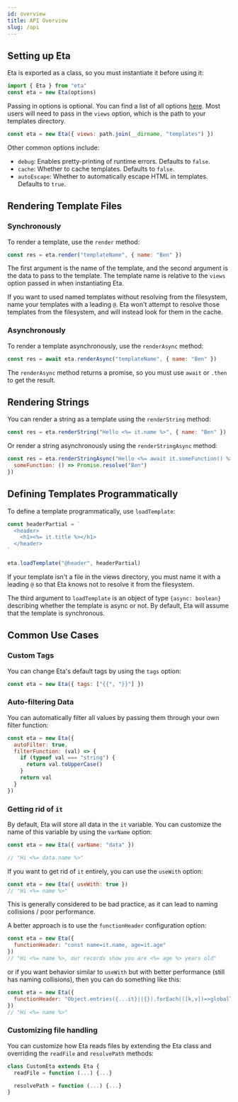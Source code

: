 ```yaml
---
id: overview
title: API Overview
slug: /api
---
```


## Setting up Eta

Eta is exported as a class, so you must instantiate it before using it:

```js
import { Eta } from "eta"
const eta = new Eta(options)
```

Passing in options is optional. You can find a list of all options [here](api/configuration). Most users will need to pass in the `views` option, which is the path to your templates directory.

```js
const eta = new Eta({ views: path.join(__dirname, "templates") })
```

Other common options include:

- `debug`: Enables pretty-printing of runtime errors. Defaults to `false`.
- `cache`: Whether to cache templates. Defaults to `false`.
- `autoEscape`: Whether to automatically escape HTML in templates. Defaults to `true`.

## Rendering Template Files

### Synchronously

To render a template, use the `render` method:

```js
const res = eta.render("templateName", { name: "Ben" })
```

The first argument is the name of the template, and the second argument is the data to pass to the template. The template name is relative to the `views` option passed in when instantiating Eta.

If you want to used named templates without resolving from the filesystem, name your templates with a leading `@`. Eta won't attempt to resolve those templates from the filesystem, and will instead look for them in the cache.

### Asynchronously

To render a template asynchronously, use the `renderAsync` method:

```js
const res = await eta.renderAsync("templateName", { name: "Ben" })
```

The `renderAsync` method returns a promise, so you must use `await` or `.then` to get the result.

## Rendering Strings

You can render a string as a template using the `renderString` method:

```js
const res = eta.renderString("Hello <%= it.name %>", { name: "Ben" })
```

Or render a string asynchronously using the `renderStringAsync` method:

```js
const res = eta.renderStringAsync("Hello <%= await it.someFunction() %>", {
  someFunction: () => Promise.resolve("Ben")
})
```

## Defining Templates Programmatically

To define a template programmatically, use `loadTemplate`:

```js
const headerPartial = `
  <header>
    <h1><%= it.title %></h1>
  </header>
`

eta.loadTemplate("@header", headerPartial)
```

If your template isn't a file in the views directory, you must name it with a leading `@` so that Eta knows not to resolve it from the filesystem.

The third argument to `loadTemplate` is an object of type `{async: boolean}` describing whether the template is async or not. By default, Eta will assume that the template is synchronous.

## Common Use Cases

### Custom Tags

You can change Eta's default tags by using the `tags` option:

```js
const eta = new Eta({ tags: ["{{", "}}"] })
```

### Auto-filtering Data

You can automatically filter all values by passing them through your own filter function:

```js
const eta = new Eta({
  autoFilter: true,
  filterFunction: (val) => {
    if (typeof val === "string") {
      return val.toUpperCase()
    }
    return val
  }
})
```

### Getting rid of `it`

By default, Eta will store all data in the `it` variable. You can customize the name of this variable by using the `varName` option:

```js
const eta = new Eta({ varName: "data" })

// "Hi <%= data.name %>"
```

If you want to get rid of `it` entirely, you can use the `useWith` option:

```js
const eta = new Eta({ useWith: true })
// "Hi <%= name %>"
```

This is generally considered to be bad practice, as it can lead to naming collisions / poor performance.

A better approach is to use the `functionHeader` configuration option:

```js
const eta = new Eta({
  functionHeader: "const name=it.name, age=it.age"
})
// "Hi <%= name %>, our records show you are <%= age %> years old"
```

or if you want behavior similar to `useWith` but with better performance (still has naming collisions), then you can do something like this:

```js
const eta = new Eta({
  functionHeader: "Object.entries({...it}||{}).forEach(([k,v])=>globalThis[k]=v)"
})
// "Hi <%= name %>"
```

### Customizing file handling

You can customize how Eta reads files by extending the Eta class and overriding the `readFile` and `resolvePath` methods:

```js
class CustomEta extends Eta {
  readFile = function (...) {...}

  resolvePath = function (...) {...}
}
```
